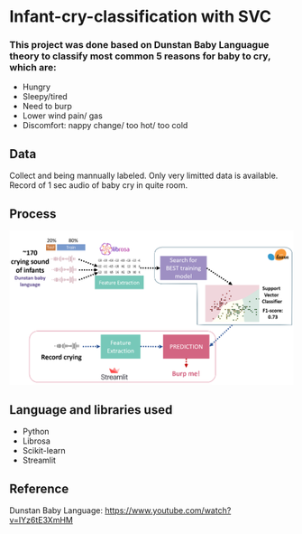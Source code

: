 # Infant-cry-classification with SVC 

### This project was done based on Dunstan Baby Languague theory to classify most common 5 reasons for baby to cry, which are:
- Hungry
- Sleepy/tired
- Need to burp
- Lower wind pain/ gas
- Discomfort: nappy change/ too hot/ too cold

## Data
Collect and being mannually labeled. Only very limitted data is available. <br />
Record of 1 sec audio of baby cry in quite room.

## Process

![title](flow.png)




## Language and libraries used   
- Python
- Librosa
- Scikit-learn
- Streamlit

## Reference
Dunstan Baby Language: https://www.youtube.com/watch?v=IYz6tE3XmHM
